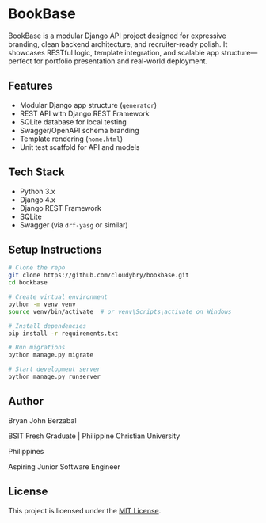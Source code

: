 # BookBase

BookBase is a modular Django API project designed for expressive branding, clean backend architecture, and recruiter-ready polish. It showcases RESTful logic, template integration, and scalable app structure—perfect for portfolio presentation and real-world deployment.


## Features

- Modular Django app structure (`generator`)
- REST API with Django REST Framework
- SQLite database for local testing
- Swagger/OpenAPI schema branding
- Template rendering (`home.html`)
- Unit test scaffold for API and models


##  Tech Stack

- Python 3.x
- Django 4.x
- Django REST Framework
- SQLite
- Swagger (via `drf-yasg` or similar)


##  Setup Instructions

```bash
# Clone the repo
git clone https://github.com/cloudybry/bookbase.git
cd bookbase

# Create virtual environment
python -m venv venv
source venv/bin/activate  # or venv\Scripts\activate on Windows

# Install dependencies
pip install -r requirements.txt

# Run migrations
python manage.py migrate

# Start development server
python manage.py runserver
```

## Author

Bryan John Berzabal

BSIT Fresh Graduate | Philippine Christian University

Philippines

Aspiring Junior Software Engineer

## License

This project is licensed under the [MIT License](LICENSE).
